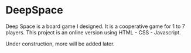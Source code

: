 # DeepSpace
Deep Space is a board game I designed. It is a cooperative game for 1 to 7 players.
This project is an online version using HTML - CSS - Javascript.

Under construction, more will be added later.
